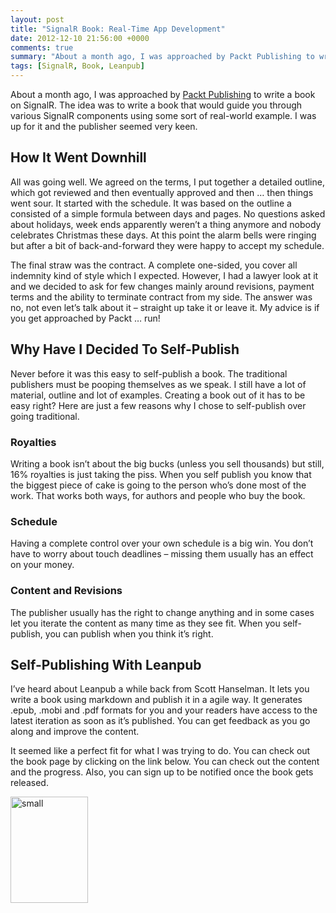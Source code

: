 ```yaml
---
layout: post
title: "SignalR Book: Real-Time App Development"
date: 2012-12-10 21:56:00 +0000
comments: true
summary: "About a month ago, I was approached by Packt Publishing to write a book on SignalR. The idea was to write a book that would guide you through various SignalR components using some sort of real-world example. I was up for it and the publisher seemed very keen."
tags: [SignalR, Book, Leanpub]
---
```


About a month ago, I was approached by [Packt Publishing](http://www.packtpub.com/) to write a book on SignalR. The idea was to write a book that would guide you through various SignalR components using some sort of real-world example. I was up for it and the publisher seemed very keen.

How It Went Downhill
-------------------

All was going well. We agreed on the terms, I put together a detailed outline, which got reviewed and then eventually approved and then … then things went sour. It started with the schedule. It was based on the outline a consisted of a simple formula between days and pages. No questions asked about holidays, week ends apparently weren’t a thing anymore and nobody celebrates Christmas these days. At this point the alarm bells were ringing but after a bit of back-and-forward they were happy to accept my schedule.

The final straw was the contract. A complete one-sided, you cover all indemnity kind of style which I expected. However, I had a lawyer look at it and we decided to ask for few changes mainly around revisions, payment terms and the ability to terminate contract from my side. The answer was no, not even let’s talk about it – straight up take it or leave it. My advice is if you get approached by Packt … run!

Why Have I Decided To Self-Publish
-------------------

Never before it was this easy to self-publish a book. The traditional publishers must be pooping themselves as we speak. I still have a lot of material, outline and lot of examples. Creating a book out of it has to be easy right? Here are just a few reasons why I chose to self-publish over going traditional.

### Royalties
Writing a book isn’t about the big bucks (unless you sell thousands) but still, 16% royalties is just taking the piss. When you self publish you know that the biggest piece of cake is going to the person who’s done most of the work. That works both ways, for authors and people who buy the book.

### Schedule
Having a complete control over your own schedule is a big win. You don’t have to worry about touch deadlines – missing them usually has an effect on your money.

### Content and Revisions 
The publisher usually has the right to change anything and in some cases let you iterate the content as many time as they see fit. When you self-publish, you can publish when you think it’s right.

Self-Publishing With Leanpub
-------------------

I’ve heard about Leanpub a while back from Scott Hanselman. It lets you write a book using markdown and publish it in a agile way. It generates .epub, .mobi and .pdf formats for you and your readers have access to the latest iteration as soon as it’s published. You can get feedback as you go along and improve the content.

It seemed like a perfect fit for what I was trying to do. You can check out the book page by clicking on the link below. You can check out the content and the progress. Also, you can sign up to be notified once the book gets released.

<a href="https://leanpub.com/signalr" target="_blank"><img title="small" style="border-left-width: 0px; border-right-width: 0px; border-bottom-width: 0px; display: inline; border-top-width: 0px" border="0" alt="small" src="http://blog.mirajavora.com/Media/Default/WindowsLiveWriter/SignalRBookRealTimeAppDevelopment_CE5E/small_3.jpg" width="124" height="170"></a>